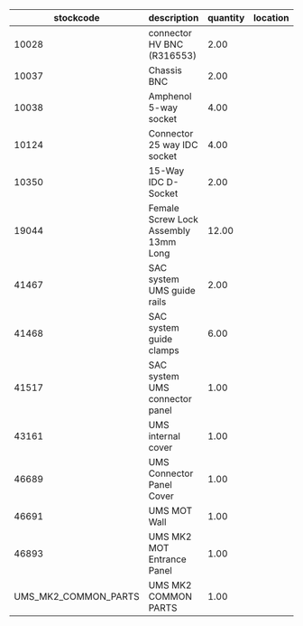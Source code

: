 |stockcode|description|quantity|location|
|---------|-----------|--------|--------|
|10028|connector HV BNC (R316553)|2.00||
|10037|Chassis BNC|2.00||
|10038|Amphenol  5-way socket|4.00||
|10124|Connector 25 way IDC socket|4.00||
|10350|15-Way IDC D-Socket|2.00||
|19044|Female Screw Lock Assembly 13mm Long|12.00||
|41467|SAC system UMS guide rails|2.00||
|41468|SAC system guide clamps|6.00||
|41517|SAC system UMS connector panel|1.00||
|43161|UMS internal cover|1.00||
|46689|UMS Connector Panel Cover|1.00||
|46691|UMS MOT Wall|1.00||
|46893|UMS MK2 MOT Entrance Panel|1.00||
|UMS_MK2_COMMON_PARTS|UMS MK2 COMMON PARTS|1.00||
